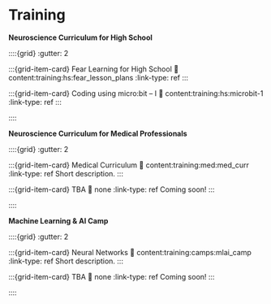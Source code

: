 # Training

**Neuroscience Curriculum for High School**

::::{grid}
:gutter: 2

:::{grid-item-card} Fear Learning for High School
:link: content:training:hs:fear_lesson_plans
:link-type: ref
:::

:::{grid-item-card} Coding using micro:bit – I
:link: content:training:hs:microbit-1
:link-type: ref
:::

::::

**Neuroscience Curriculum for Medical Professionals**

::::{grid}
:gutter: 2

:::{grid-item-card} Medical Curriculum
:link: content:training:med:med_curr
:link-type: ref
Short description.
:::

:::{grid-item-card} TBA
:link: none
:link-type: ref
Coming soon!
:::

::::

**Machine Learning & AI Camp**

::::{grid}
:gutter: 2

:::{grid-item-card} Neural Networks
:link: content:training:camps:mlai_camp
:link-type: ref
Short description.
:::

:::{grid-item-card} TBA
:link: none
:link-type: ref
Coming soon!
:::

::::